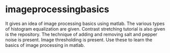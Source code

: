 # imageprocessingbasics
It gives an idea of image processing basics using matlab.
The various types of histogram equalization are given.
Contrast stretching tutorial is also given is the repository.
The technique of adding and removing salt and pepper noise is present.
Image thresholding is present. 
Use these to learn the basics of image processing in matlab.
